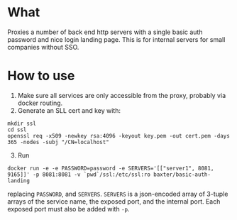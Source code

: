 # What

Proxies a number of back end http servers with a single basic auth password and nice login landing page.  This is for internal servers for small companies without SSO.

# How to use

1. Make sure all services are only accessible from the proxy, probably via docker routing.
2. Generate an SLL cert and key with:
```
mkdir ssl
cd ssl
openssl req -x509 -newkey rsa:4096 -keyout key.pem -out cert.pem -days 365 -nodes -subj "/CN=localhost"
```
3. Run
```
docker run -e -e PASSWORD=password -e SERVERS='[["server1", 8081, 9165]]' -p 8081:8081 -v `pwd`/ssl:/etc/ssl:ro baxter/basic-auth-landing
```
replacing `PASSWORD`, and `SERVERS`.  `SERVERS` is a json-encoded array of 3-tuple arrays of the service name, the exposed port, and the internal port.  Each exposed port must also be added with `-p`.
